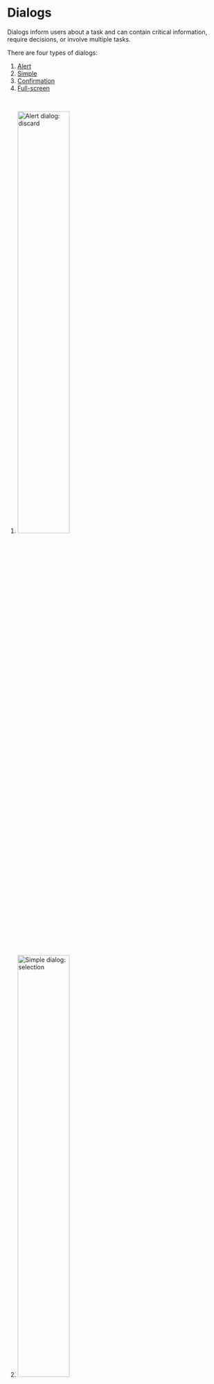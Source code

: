 <!--docs:
title: "Dialogs"
layout: detail
section: components
excerpt: "Dialogs are modal windows that require interaction."
iconId: 
path: /catalog/dialog/
-->


# Dialogs

Dialogs inform users about a task and can contain critical information, require decisions, or involve multiple tasks.

There are four types of dialogs:

1. [Alert](#alert-dialog)
1. [Simple](#simple-dialog)
1. [Confirmation](#confirmation-dialog)
1. [Full-screen](#full-screen-dialog)

<br>

1. <img src="assets/dialogs/alert-dialog.png" alt="Alert dialog: discard" width=50%>
1. <img src="assets/dialogs/simple-dialog.png" alt="Simple dialog: selection" width=50%>
1. <img src="assets/dialogs/confirmation-dialog.png" alt="Confirmation dialog: selection confirmation" width=50%>
1. <img src="assets/dialogs/full-screen-dialog.png" alt="Full-screen dialog: event" width=50%>

## Contents

- [Using banners](#using-dialogs)
- [Alert](#alert-dialog)
- [Simple](#simple-dialog)
- [Confirmation](#confirmation-dialog)
- [Full-screen](#full-screen-dialog)
- [Dialog theming](#dialog-theming)

## Using dialogs

A dialog is a type of modal window that appears in front of app content to provide critical information or ask for a decision. Dialogs disable all app functionality when they appear, and remain on screen until confirmed, dismissed, or a required action has been taken.

Dialogs are purposefully interruptive, so they should be used sparingly.

Before you can use Material dialogss, you need to import the Material Components package for Flutter: `package:flutter/material.dart`.

You need to be using a [`MaterialApp`](https://api.flutter.dev/flutter/material/MaterialApp-class.html).

For more information on getting started with the Material for Flutter, go to the Flutter [Material library](https://api.flutter.dev/flutter/material/material-library.html) page.

### Making dialogs accessible

Flutter's APIs support accessibility setting for large fonts, screen readers, and sufficient contrast. For more information, go to Flutter's [accessibility](https://flutter.dev/docs/development/accessibility-and-localization/accessibility) and [internationalization](https://flutter.dev/docs/development/accessibility-and-localization/internationalization) pages.

For more guidance on writing labels, go to [our page on how to write a good accessibility label](https://material.io/design/usability/accessibility.html#writing).

## Alert dialog

Alert dialogs interrupt users with urgent information, details, or actions.

### Alert dialog example

`AlertDialog`
- [Class description](https://api.flutter.dev/flutter/material/AlertDialog-class.html)
- [Github source](https://github.com/flutter/flutter/blob/master/packages/flutter/lib/src/material/dialog.dart)
- [Dartpad demo](https://dartpad.dev/embed-flutter.html?gh_owner=material-components&gh_repo=material-components-flutter&gh_path=docs/components/dartpad/dialogs/alert)

The following example shows an alert dialog.

!["Alert dialog example for Flutter."](assets/dialogs/alert-dialog-example.png)

```dart
AlertDialog(
  title: Text('Reset settings?'),
  content: Text('This will reset your device to its default factory settings.'),
  actions: [
    FlatButton(
      textColor: Color(0xFF6200EE),
      onPressed: () {},
      child: Text('CANCEL'),
    ),
    FlatButton(
      textColor: Color(0xFF6200EE),
      onPressed: () {},
      child: Text('ACCEPT'),
    ),
  ],
)
```

### Alert dialog anatomy and key properties

The alert dialog contains the following:

![alert dialog anatomy diagram](assets/dialogs/Dialogs_AlertDialog_anatomy.png)

1. Container
1. Title (optional)
1. Supporting text
1. Buttons
1. Scrim

**Container attributes**

| &nbsp; | **Properties** |
| --- | --- |
| **Color** | `backgroundColor` |
| **Shape** | `shape` |
| **Elevation** | `elevation` |


**Title attributes**

| &nbsp; | **Properties** |
| --- | --- |
| **Text label** | `title` |
| **Color** | `style` on `title` when using a `Text` | 
| **Typography** | `style` on `title` when using a `Text` |


**Supporting text attributes**
| &nbsp; | **Properties** |
| --- | --- |
| **Text label** | `content` |
| **Color** | `style` on `content` when using a `Text` |
| **Typography** | `style` on `content` when using a `Text` |


**Buttons attributes**
| &nbsp; | **Properties** |
| --- | --- |
| **Buttons**| `actions` | 


## Simple dialog

Simple dialogs can display items that are immediately actionable when selected. They don’t have text buttons.

As simple dialogs are interruptive, they should be used sparingly. Alternatively, dropdown menus provide options in a non-modal, less disruptive way.

### Simple dialog example

`SimpleDialog`
- [Class description](https://api.flutter.dev/flutter/material/SimpleDialog-class.html)
- [Github source](https://github.com/flutter/flutter/blob/master/packages/flutter/lib/src/material/dialog.dart)
- [Dartpad demo](https://dartpad.dev/embed-flutter.html?gh_owner=material-components&gh_repo=material-components-flutter&gh_path=docs/components/dartpad/dialogs/simple)

The following example shows a simple dialog.

!["Simple dialog example for Flutter."](assets/dialogs/simple-dialog-example.png)

```dart
SimpleDialog(
  title: Text('Set backup account'),
  children: [
    SimpleDialogItem(
      icon: Icons.account_circle,
      color: Colors.orange,
      text: 'user01@gmail.com',
      onPressed: () {
        Navigator.pop(context, 'user01@gmail.com');
      },
    ),
    SimpleDialogItem(
      icon: Icons.account_circle,
      color: Colors.green,
      text: 'user02@gmail.com',
      onPressed: () {
        Navigator.pop(context, 'user02@gmail.com');
      },
    ),
    SimpleDialogItem(
      icon: Icons.add_circle,
      color: Colors.grey,
      text: 'Add account',
      onPressed: () {
        Navigator.pop(context, 'user02@gmail.com');
      },
    ),
  ],
)

class SimpleDialogItem extends StatelessWidget {
  const SimpleDialogItem({Key key, this.icon, this.color, this.text, this.onPressed})
      : super(key: key);

  final IconData icon;
  final Color color;
  final String text;
  final VoidCallback onPressed;

  @override
  Widget build(BuildContext context) {
    return SimpleDialogOption(
      onPressed: onPressed,
      child: Row(
        mainAxisAlignment: MainAxisAlignment.start,
        crossAxisAlignment: CrossAxisAlignment.center,
        children: [
          Icon(icon, size: 36.0, color: color),
          Padding(
            padding: const EdgeInsetsDirectional.only(start: 16.0),
            child: Text(text),
          ),
        ],
      ),
    );
  }
}
```

### Simple dialog anatomy and key properties

A simple dialog contains the following:


![simple dialog anatomy diagram](assets/dialogs/Dialogs_SimpleDialog_anatomy.png)

1. Container
1. Title 
1. List item
    1. Supporting visual
    1. Primary text
1. Button
1. Scrim



**Container attributes**

| &nbsp; | **Properties** |
| --- | --- |
| **Color** | `backgroundColor` |
| **Shape** | `shape` |
| **Elevation** | `elevation` |


**Title attributes**

| &nbsp; | **Properties** |
| --- | --- |
| **Text label** | `title` |
| **Color** | `style` on `title` when using a `Text` | 
| **Typography** | `style` on `title` when using a `Text` |


**List item supporting visual attributes**


| &nbsp; | **Properties** |
| --- | --- |
| **Options** | `children` (Use `SimpleDialogOption` and customize its `child` parameter as needed.) |


## Confirmation dialog

Confirmation dialogs give users the ability to provide final confirmation of a choice before committing to it, so they have a chance to change their minds if necessary.

If the user confirms a choice, it’s carried out. Otherwise, the user can dismiss the dialog. For example, users can listen to multiple ringtones but only make a final selection upon tapping “OK.”

### Confirmation dialog example

`Dialog`
- [Class description](https://api.flutter.dev/flutter/material/Dialog-class.html)
- [Github source](https://github.com/flutter/flutter/blob/master/packages/flutter/lib/src/material/dialog.dart)

There is no explicit confirmation dialog in Flutter but this can be built using the `Dialog` widget as a blank slate and providing your own custom `child`.

### Confirmation dialog anatomy

A confirmation dialog contains the following:

![confirmation dialog anatomy diagram](assets/dialogs/Dialogs_Confirmation_anatomy.png)


1. Container
1. Title
1. List item
    1. List control
    1. Primary text
1. Button
1. Scrim


## Full-screen dialog

Full-screen dialogs group a series of tasks, such as creating a calendar entry with the event title, date, location, and time. Because they take up the entire screen, full-screen dialogs are the only dialogs over which other dialogs can appear.dia

### Full-screen dialog example

`MaterialPageRoute`
- [Class description](https://api.flutter.dev/flutter/material/MaterialPageRoute-class.html)
- [Github source](https://github.com/flutter/flutter/blob/master/packages/flutter/lib/src/material/page.dart)
- [Dartpad demo](https://dartpad.dev/embed-flutter.html?gh_owner=material-components&gh_repo=material-components-flutter&gh_path=docs/components/dartpad/dialogs/fullscreen)

To use a full-screen dialog, simply set the `fullscreenDialog` to true when pushing a new `MaterialPageRoute`.

### Full-screen dialog anatomy

The full-screen dialog contains the following properties:

![full-screen dialog anatomy](assets/dialogs/Dialogs_FullScreen_anatomy_no-container.png)

1. Title
1. Icon Button
1. Buttons
1. Scrim


## Dialog theming

### Dialog theming example

The following example shows regular, mini, and extended FABs with the [Material Shrine Theme](https://material.io/design/material-studies/shrine.html).

- [Dartpad Demo](https://dartpad.dev/embed-flutter.html?gh_owner=material-components&gh_repo=material-components-flutter&gh_path=docs/components/dartpad/dialogs/theme)

![FABs with Shrine theming](assets/dialogs/dialog-theming.png)

```dart
import 'package:flutter/material.dart';

void main() => runApp(MyApp());

class MyApp extends StatelessWidget {
  @override
  Widget build(BuildContext context) {
    return MaterialApp(
      title: 'Flutter Demo',
      debugShowCheckedModeBanner: false,
      home: MyHomePage(),
      theme: _buildShrineTheme(),
    );
  }
}

class MyHomePage extends StatelessWidget {
  @override
  Widget build(BuildContext context) {
    final AlertDialog dialog = AlertDialog(
      title: Text('Title'),
      contentPadding: EdgeInsets.zero,
      content: Column(
        mainAxisSize: MainAxisSize.min,
        children: [
          for (int i = 1; i <= 3; i++)
            ListTile(
              title: Text(
                'option $i',
                style: Theme.of(context)
                    .textTheme
                    .subtitle1
                    .copyWith(color: shrineBrown900),
              ),
              leading: Radio(
                value: i,
                groupValue: 1,
                onChanged: (_) {},
              ),
            ),
        ],
      ),
      actions: [
        FlatButton(
          textColor: shrineBrown900,
          onPressed: () => Navigator.pop(context),
          child: Text('ACTION 1'),
        ),
        FlatButton(
          textColor: shrineBrown900,
          onPressed: () => Navigator.pop(context),
          child: Text('ACTION 2'),
        ),
      ],
    );

    return Scaffold(
      body: Center(
        child: FlatButton(
          onPressed: () {
            showDialog<void>(context: context, builder: (context) => dialog);
          },
          child: Text("SHOW DIALOG"),
        ),
      ),
    );
  }
}

ThemeData _buildShrineTheme() {
  final ThemeData base = ThemeData.light();
  return base.copyWith(
    colorScheme: _shrineColorScheme,
    toggleableActiveColor: shrinePink400,
    accentColor: shrineBrown900,
    primaryColor: shrinePink100,
    buttonColor: shrinePink100,
    scaffoldBackgroundColor: shrineBackgroundWhite,
    cardColor: shrineBackgroundWhite,
    textSelectionColor: shrinePink100,
    errorColor: shrineErrorRed,
    buttonTheme: const ButtonThemeData(
      colorScheme: _shrineColorScheme,
      textTheme: ButtonTextTheme.normal,
    ),
    primaryIconTheme: _customIconTheme(base.iconTheme),
    textTheme: _buildShrineTextTheme(base.textTheme),
    primaryTextTheme: _buildShrineTextTheme(base.primaryTextTheme),
    accentTextTheme: _buildShrineTextTheme(base.accentTextTheme),
    iconTheme: _customIconTheme(base.iconTheme),
    dialogTheme: DialogTheme(
      backgroundColor: shrinePink100,
    ),
  );
}

IconThemeData _customIconTheme(IconThemeData original) {
  return original.copyWith(color: shrineBrown900);
}

TextTheme _buildShrineTextTheme(TextTheme base) {
  return base
      .copyWith(
        caption: base.caption.copyWith(
          fontWeight: FontWeight.w400,
          fontSize: 14,
          letterSpacing: defaultLetterSpacing,
        ),
        button: base.button.copyWith(
          fontWeight: FontWeight.w500,
          fontSize: 14,
          letterSpacing: defaultLetterSpacing,
        ),
      )
      .apply(
        fontFamily: 'Rubik',
        displayColor: shrineBrown900,
        bodyColor: shrineBrown900,
      );
}

const ColorScheme _shrineColorScheme = ColorScheme(
  primary: shrinePink100,
  primaryVariant: shrineBrown900,
  secondary: shrineBrown900,
  secondaryVariant: shrineBrown900,
  surface: shrineSurfaceWhite,
  background: shrineBackgroundWhite,
  error: shrineErrorRed,
  onPrimary: shrineBrown900,
  onSecondary: shrineBrown900,
  onSurface: shrineBrown900,
  onBackground: shrineBrown900,
  onError: shrineSurfaceWhite,
  brightness: Brightness.light,
);

const Color shrinePink50 = Color(0xFFFEEAE6);
const Color shrinePink100 = Color(0xFFFEDBD0);
const Color shrinePink300 = Color(0xFFFBB8AC);
const Color shrinePink400 = Color(0xFFEAA4A4);

const Color shrineBrown900 = Color(0xFF442B2D);
const Color shrineBrown600 = Color(0xFF7D4F52);

const Color shrineErrorRed = Color(0xFFC5032B);

const Color shrineSurfaceWhite = Color(0xFFFFFBFA);
const Color shrineBackgroundWhite = Colors.white;

const defaultLetterSpacing = 0.03;
```